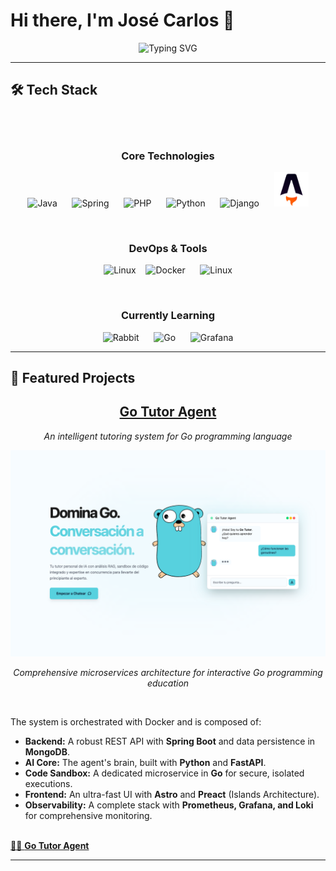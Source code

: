 # Hi there, I'm José Carlos 👋

<div align="center">
  <img src="https://readme-typing-svg.herokuapp.com?font=Roboto&weight=600&size=30&pause=1000&color=5EEAD4&center=true&vCenter=true&width=435&lines=Software+Developer" alt="Typing SVG" />
</div>

---

## 🛠️ Tech Stack
<br><br>
<div align="center">
  
### Core Technologies

<p align="center">
  <img src="https://cdn.jsdelivr.net/gh/devicons/devicon/icons/java/java-original.svg" alt="Java" width="55" height="55"/>
  &nbsp;&nbsp;&nbsp;&nbsp;
  <img src="https://cdn.jsdelivr.net/gh/devicons/devicon/icons/spring/spring-original.svg" alt="Spring" width="55" height="55"/>
  &nbsp;&nbsp;&nbsp;&nbsp;
  <img src="https://cdn.jsdelivr.net/gh/devicons/devicon/icons/php/php-original.svg" alt="PHP" width="55" height="55"/>
  &nbsp;&nbsp;&nbsp;&nbsp;
  <img src="https://cdn.jsdelivr.net/gh/devicons/devicon/icons/python/python-original.svg" alt="Python" width="55" height="55"/>
  &nbsp;&nbsp;&nbsp;&nbsp;
  <img src="https://cdn.jsdelivr.net/gh/devicons/devicon/icons/django/django-plain.svg" alt="Django" width="55" height="55"/>
  &nbsp;&nbsp;&nbsp;&nbsp;
<img src="https://raw.githubusercontent.com/devicons/devicon/master/icons/astro/astro-original.svg" width="55" height="55"/>

</p>

<br>

### DevOps & Tools
<p align="center">
  <img src="https://cdn.jsdelivr.net/gh/devicons/devicon/icons/prometheus/prometheus-original.svg" alt="Linux" width="55" height="55"/>
  &nbsp;&nbsp;
  <img src="https://cdn.jsdelivr.net/gh/devicons/devicon/icons/docker/docker-original.svg" alt="Docker" width="55" height="55"/>
  &nbsp;&nbsp;&nbsp;&nbsp;
  <img src="https://cdn.jsdelivr.net/gh/devicons/devicon/icons/linux/linux-original.svg" alt="Linux" width="55" height="55"/>
  
  
</p>

<br>

### Currently Learning
<p align="center">
  <img src="https://cdn.jsdelivr.net/gh/devicons/devicon/icons/rabbitmq/rabbitmq-original.svg" alt="Rabbit" width="55" height="55"/>
  &nbsp;&nbsp;&nbsp;&nbsp;
  <img src="https://cdn.jsdelivr.net/gh/devicons/devicon/icons/go/go-original.svg" alt="Go" width="55" height="55"/>
  &nbsp;&nbsp;&nbsp;&nbsp;
  <img src="https://cdn.jsdelivr.net/gh/devicons/devicon/icons/grafana/grafana-original.svg" alt="Grafana" width="55" height="55"/>
  
  

</p>
</div>


---

## 🌟 Featured Projects

<div align="center">

##  [ **Go Tutor Agent**](https://github.com/JosCarRub/go-tutor-agent-project)

*An intelligent tutoring system for Go programming language*

</div>

<div align="center">
  <img src="assets/images/go_tutor.png" alt="Go Tutor Agent - AI-powered Go learning platform" width="650"/>
  <p><em>Comprehensive microservices architecture for interactive Go programming education</em></p>
</div>
<br>

The system is orchestrated with Docker and is composed of:
- **Backend:** A robust REST API with **Spring Boot** and data persistence in **MongoDB**. <br>
- **AI Core:** The agent's brain, built with **Python** and **FastAPI**.<br>
- **Code Sandbox:** A dedicated microservice in **Go** for secure, isolated executions.<br>
- **Frontend:** An ultra-fast UI with **Astro** and **Preact** (Islands Architecture).<br>
- **Observability:** A complete stack with **Prometheus, Grafana, and Loki** for comprehensive monitoring.<br><br>

[👨‍💻 **Go Tutor Agent**](https://github.com/JosCarRub/go-tutor-agent-project)

---


